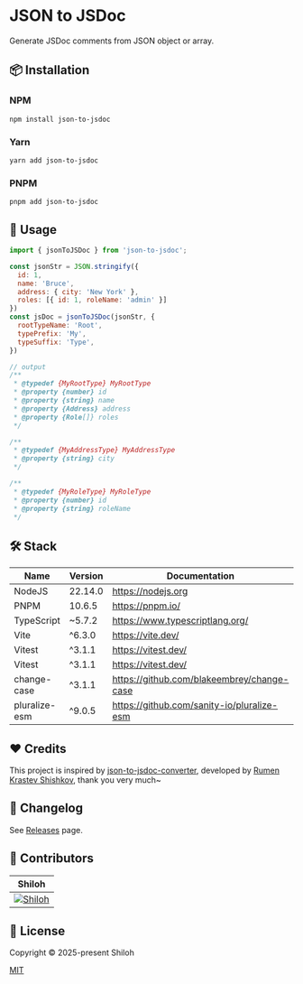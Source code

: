 # JSON to JSDoc

Generate JSDoc comments from JSON object or array.

## 📦 Installation

### NPM

```shell
npm install json-to-jsdoc
```

### Yarn

```shell
yarn add json-to-jsdoc
```

### PNPM

```shell
pnpm add json-to-jsdoc
```

## 🚀 Usage

```javascript
import { jsonToJSDoc } from 'json-to-jsdoc';

const jsonStr = JSON.stringify({
  id: 1,
  name: 'Bruce',
  address: { city: 'New York' },
  roles: [{ id: 1, roleName: 'admin' }]
})
const jsDoc = jsonToJSDoc(jsonStr, {
  rootTypeName: 'Root',
  typePrefix: 'My',
  typeSuffix: 'Type',
})

// output
/**
 * @typedef {MyRootType} MyRootType
 * @property {number} id
 * @property {string} name
 * @property {Address} address
 * @property {Role[]} roles
 */

/**
 * @typedef {MyAddressType} MyAddressType
 * @property {string} city
 */

/**
 * @typedef {MyRoleType} MyRoleType
 * @property {number} id
 * @property {string} roleName
 */
```

## 🛠️ Stack

| Name          | Version | Documentation                                | Remark |
|---------------|---------|----------------------------------------------|--------|
| NodeJS        | 22.14.0 | <https://nodejs.org>                         |        |
| PNPM          | 10.6.5  | <https://pnpm.io/>                           |        |
| TypeScript    | ~5.7.2  | <https://www.typescriptlang.org/>            |        |
| Vite          | ^6.3.0  | <https://vite.dev/>                          |        |
| Vitest        | ^3.1.1  | <https://vitest.dev/>                        |        |
| Vitest        | ^3.1.1  | <https://vitest.dev/>                        |        |
| change-case   | ^3.1.1  | <https://github.com/blakeembrey/change-case> |        |
| pluralize-esm | ^9.0.5  | <https://github.com/sanity-io/pluralize-esm> |        |

## ❤️ Credits

This project is inspired by [json-to-jsdoc-converter](https://gitlab.com/nvidia1997/json-to-jsdoc-converter), developed
by [Rumen Krastev Shishkov](https://gitlab.com/nvidia1997), thank you very much~

## 📝 Changelog

See [Releases](https://github.com/shilohooo/json-to-jsdoc/releases) page.

## 💪 Contributors

|                                             Shiloh                                              |
|:-----------------------------------------------------------------------------------------------:|
| [![Shiloh](https://avatars.githubusercontent.com/u/46670399?v=4)](https://github.com/shilohooo) |

## 🔖 License

Copyright © 2025-present Shiloh

[MIT](./LICENSE)
